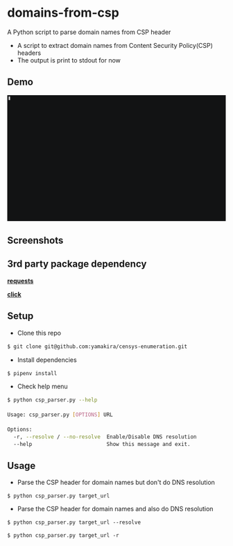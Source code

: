 # domains-from-csp

A Python script to parse domain names from CSP header

- A script to extract domain names from Content Security Policy(CSP) headers
- The output is print to stdout for now

## Demo

![script-in-action](csp.gif)

## Screenshots


## 3rd party package dependency 

[**requests**](https://docs.python-requests.org)

[**click**](https://pypi.python.org/pypi/click)

## Setup

- Clone this repo

```bash
$ git clone git@github.com:yamakira/censys-enumeration.git
```

- Install dependencies

```bash
$ pipenv install
```


- Check help menu


```bash
$ python csp_parser.py --help
                                                                                                   2 ↵
Usage: csp_parser.py [OPTIONS] URL

Options:
  -r, --resolve / --no-resolve  Enable/Disable DNS resolution
  --help                        Show this message and exit.

```

## Usage

- Parse the CSP header for domain names but don't do DNS resolution


```
$ python csp_parser.py target_url
```

- Parse the CSP header for domain names and also do DNS resolution

```
$ python csp_parser.py target_url --resolve
```

```
$ python csp_parser.py target_url -r
```